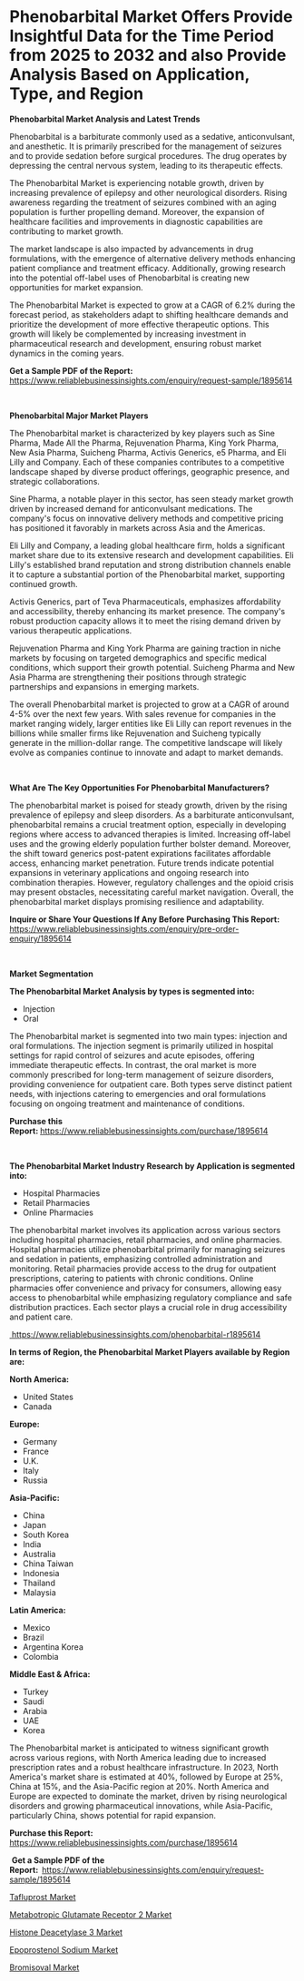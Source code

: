 <p><h1>Phenobarbital Market Offers Provide Insightful Data for the Time Period from 2025 to 2032 and also Provide Analysis Based on Application, Type, and Region</h1></p><p><strong>Phenobarbital Market Analysis and Latest Trends</strong></p>
<p><p>Phenobarbital is a barbiturate commonly used as a sedative, anticonvulsant, and anesthetic. It is primarily prescribed for the management of seizures and to provide sedation before surgical procedures. The drug operates by depressing the central nervous system, leading to its therapeutic effects.</p><p>The Phenobarbital Market is experiencing notable growth, driven by increasing prevalence of epilepsy and other neurological disorders. Rising awareness regarding the treatment of seizures combined with an aging population is further propelling demand. Moreover, the expansion of healthcare facilities and improvements in diagnostic capabilities are contributing to market growth.</p><p>The market landscape is also impacted by advancements in drug formulations, with the emergence of alternative delivery methods enhancing patient compliance and treatment efficacy. Additionally, growing research into the potential off-label uses of Phenobarbital is creating new opportunities for market expansion. </p><p>The Phenobarbital Market is expected to grow at a CAGR of 6.2% during the forecast period, as stakeholders adapt to shifting healthcare demands and prioritize the development of more effective therapeutic options. This growth will likely be complemented by increasing investment in pharmaceutical research and development, ensuring robust market dynamics in the coming years.</p></p>
<p><strong>Get a Sample PDF of the Report:&nbsp;</strong> <a href="https://www.reliablebusinessinsights.com/enquiry/request-sample/1895614?utm_campaign=96&utm_medium=2&utm_source=Github&utm_content=ia&utm_term=08032025&utm_id=phenobarbital">https://www.reliablebusinessinsights.com/enquiry/request-sample/1895614</a></p>
<p>&nbsp;</p>
<p><strong>Phenobarbital Major Market Players</strong></p>
<p><p>The Phenobarbital market is characterized by key players such as Sine Pharma, Made All the Pharma, Rejuvenation Pharma, King York Pharma, New Asia Pharma, Suicheng Pharma, Activis Generics, e5 Pharma, and Eli Lilly and Company. Each of these companies contributes to a competitive landscape shaped by diverse product offerings, geographic presence, and strategic collaborations.</p><p>Sine Pharma, a notable player in this sector, has seen steady market growth driven by increased demand for anticonvulsant medications. The company's focus on innovative delivery methods and competitive pricing has positioned it favorably in markets across Asia and the Americas. </p><p>Eli Lilly and Company, a leading global healthcare firm, holds a significant market share due to its extensive research and development capabilities. Eli Lilly's established brand reputation and strong distribution channels enable it to capture a substantial portion of the Phenobarbital market, supporting continued growth.</p><p>Activis Generics, part of Teva Pharmaceuticals, emphasizes affordability and accessibility, thereby enhancing its market presence. The company's robust production capacity allows it to meet the rising demand driven by various therapeutic applications.</p><p>Rejuvenation Pharma and King York Pharma are gaining traction in niche markets by focusing on targeted demographics and specific medical conditions, which support their growth potential. Suicheng Pharma and New Asia Pharma are strengthening their positions through strategic partnerships and expansions in emerging markets.</p><p>The overall Phenobarbital market is projected to grow at a CAGR of around 4-5% over the next few years. With sales revenue for companies in the market ranging widely, larger entities like Eli Lilly can report revenues in the billions while smaller firms like Rejuvenation and Suicheng typically generate in the million-dollar range. The competitive landscape will likely evolve as companies continue to innovate and adapt to market demands.</p></p>
<p>&nbsp;</p>
<p><strong>What Are The Key Opportunities For Phenobarbital Manufacturers?</strong></p>
<p><p>The phenobarbital market is poised for steady growth, driven by the rising prevalence of epilepsy and sleep disorders. As a barbiturate anticonvulsant, phenobarbital remains a crucial treatment option, especially in developing regions where access to advanced therapies is limited. Increasing off-label uses and the growing elderly population further bolster demand. Moreover, the shift toward generics post-patent expirations facilitates affordable access, enhancing market penetration. Future trends indicate potential expansions in veterinary applications and ongoing research into combination therapies. However, regulatory challenges and the opioid crisis may present obstacles, necessitating careful market navigation. Overall, the phenobarbital market displays promising resilience and adaptability.</p></p>
<p><strong>Inquire or Share Your Questions If Any Before Purchasing This Report:</strong> <a href="https://www.reliablebusinessinsights.com/enquiry/pre-order-enquiry/1895614?utm_campaign=96&utm_medium=2&utm_source=Github&utm_content=ia&utm_term=08032025&utm_id=phenobarbital">https://www.reliablebusinessinsights.com/enquiry/pre-order-enquiry/1895614</a></p>
<p>&nbsp;</p>
<p><strong>Market Segmentation</strong></p>
<p><strong>The Phenobarbital Market Analysis by types is segmented into:</strong></p>
<p><ul><li>Injection</li><li>Oral</li></ul></p>
<p><p>The Phenobarbital market is segmented into two main types: injection and oral formulations. The injection segment is primarily utilized in hospital settings for rapid control of seizures and acute episodes, offering immediate therapeutic effects. In contrast, the oral market is more commonly prescribed for long-term management of seizure disorders, providing convenience for outpatient care. Both types serve distinct patient needs, with injections catering to emergencies and oral formulations focusing on ongoing treatment and maintenance of conditions.</p></p>
<p><strong>Purchase this Report:&nbsp;</strong><a href="https://www.reliablebusinessinsights.com/purchase/1895614?utm_campaign=96&utm_medium=2&utm_source=Github&utm_content=ia&utm_term=08032025&utm_id=phenobarbital">https://www.reliablebusinessinsights.com/purchase/1895614</a></p>
<p>&nbsp;</p>
<p><strong>The Phenobarbital Market Industry Research by Application is segmented into:</strong></p>
<p><ul><li>Hospital Pharmacies</li><li>Retail Pharmacies</li><li>Online Pharmacies</li></ul></p>
<p><p>The phenobarbital market involves its application across various sectors including hospital pharmacies, retail pharmacies, and online pharmacies. Hospital pharmacies utilize phenobarbital primarily for managing seizures and sedation in patients, emphasizing controlled administration and monitoring. Retail pharmacies provide access to the drug for outpatient prescriptions, catering to patients with chronic conditions. Online pharmacies offer convenience and privacy for consumers, allowing easy access to phenobarbital while emphasizing regulatory compliance and safe distribution practices. Each sector plays a crucial role in drug accessibility and patient care.</p></p>
<p><a href="https://www.reliablebusinessinsights.com/phenobarbital-r1895614?utm_campaign=96&utm_medium=2&utm_source=Github&utm_content=ia&utm_term=08032025&utm_id=phenobarbital">&nbsp;https://www.reliablebusinessinsights.com/phenobarbital-r1895614</a></p>
<p><strong>In terms of Region, the Phenobarbital Market Players available by Region are:</strong></p>
<p>
    <p> <strong> North America: </strong>
        <ul>
            <li>United States</li>
            <li>Canada</li>
        </ul>
        </p> 
    <p> <strong> Europe: </strong>
        <ul>
            <li>Germany</li>
            <li>France</li>
            <li>U.K.</li>
            <li>Italy</li>
            <li>Russia</li>
        </ul>
        </p> 
    <p> <strong> Asia-Pacific: </strong>
        <ul>
            <li>China</li>
            <li>Japan</li>
            <li>South Korea</li>
            <li>India</li>
            <li>Australia</li>
            <li>China Taiwan</li>
            <li>Indonesia</li>
            <li>Thailand</li>
            <li>Malaysia</li>
        </ul>
        </p> 
    <p> <strong> Latin America: </strong>
        <ul>
            <li>Mexico</li>
            <li>Brazil</li>
            <li>Argentina Korea</li>
            <li>Colombia</li>
        </ul>
        </p> 
    <p> <strong> Middle East & Africa: </strong>
        <ul>
            <li>Turkey</li>
            <li>Saudi</li>
            <li>Arabia</li>
            <li>UAE</li>
            <li>Korea</li>
        </ul>
    </p>
    </p>
<p><p>The Phenobarbital market is anticipated to witness significant growth across various regions, with North America leading due to increased prescription rates and a robust healthcare infrastructure. In 2023, North America's market share is estimated at 40%, followed by Europe at 25%, China at 15%, and the Asia-Pacific region at 20%. North America and Europe are expected to dominate the market, driven by rising neurological disorders and growing pharmaceutical innovations, while Asia-Pacific, particularly China, shows potential for rapid expansion.</p></p>
<p><strong>Purchase this Report: </strong><a href="https://www.reliablebusinessinsights.com/purchase/1895614?utm_campaign=96&utm_medium=2&utm_source=Github&utm_content=ia&utm_term=08032025&utm_id=phenobarbital">https://www.reliablebusinessinsights.com/purchase/1895614</a></p>
<p>&nbsp;<strong>Get a Sample PDF of the Report:&nbsp;&nbsp;</strong><a href="https://www.reliablebusinessinsights.com/enquiry/request-sample/1895614?utm_campaign=96&utm_medium=2&utm_source=Github&utm_content=ia&utm_term=08032025&utm_id=phenobarbital">https://www.reliablebusinessinsights.com/enquiry/request-sample/1895614</a></p>
<p><strong></strong></p>
<p><p><a href="https://github.com/kecixayaab/Market-Research-Report-List-1/blob/main/tafluprost-market.md?utm_campaign=96&utm_medium=2&utm_source=Github&utm_content=ia&utm_term=08032025&utm_id=phenobarbital">Tafluprost Market</a></p><p><a href="https://github.com/ummulmzu/Market-Research-Report-List-1/blob/main/metabotropic-glutamate-receptor-2-market.md?utm_campaign=96&utm_medium=2&utm_source=Github&utm_content=ia&utm_term=08032025&utm_id=phenobarbital">Metabotropic Glutamate Receptor 2 Market</a></p><p><a href="https://github.com/nwokechock6s/Market-Research-Report-List-1/blob/main/histone-deacetylase-3-market.md?utm_campaign=96&utm_medium=2&utm_source=Github&utm_content=ia&utm_term=08032025&utm_id=phenobarbital">Histone Deacetylase 3 Market</a></p><p><a href="https://github.com/gilerzelko7a/Market-Research-Report-List-1/blob/main/epoprostenol-sodium-market.md?utm_campaign=96&utm_medium=2&utm_source=Github&utm_content=ia&utm_term=08032025&utm_id=phenobarbital">Epoprostenol Sodium Market</a></p><p><a href="https://github.com/sentoljinqiu/Market-Research-Report-List-1/blob/main/bromisoval-market.md?utm_campaign=96&utm_medium=2&utm_source=Github&utm_content=ia&utm_term=08032025&utm_id=phenobarbital">Bromisoval Market</a></p></p>